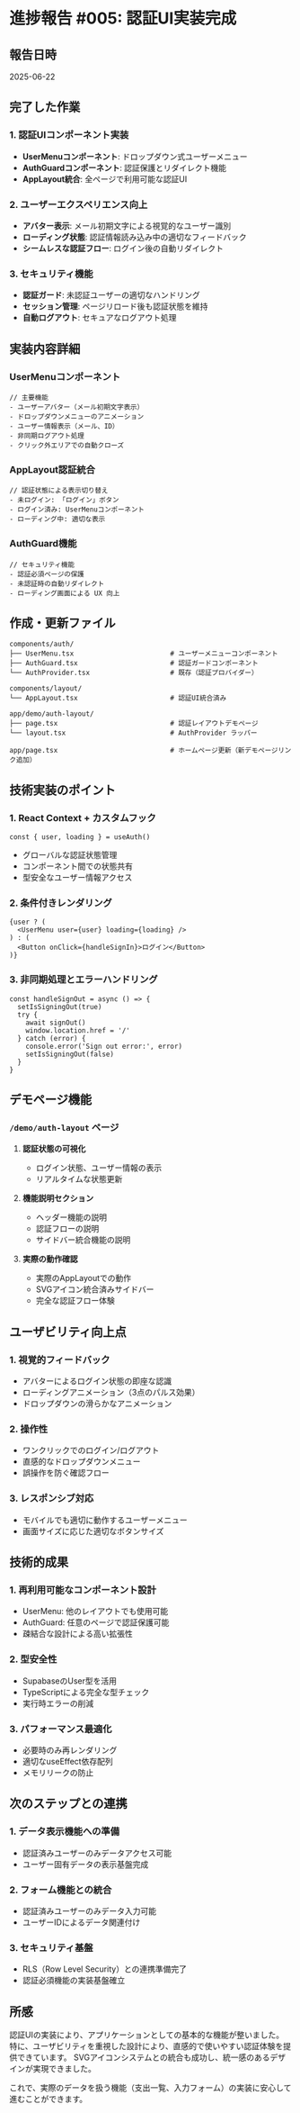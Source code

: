 # 進捗報告 #005: 認証UI実装完成

## 報告日時
2025-06-22

## 完了した作業

### 1. 認証UIコンポーネント実装
- **UserMenuコンポーネント**: ドロップダウン式ユーザーメニュー
- **AuthGuardコンポーネント**: 認証保護とリダイレクト機能
- **AppLayout統合**: 全ページで利用可能な認証UI

### 2. ユーザーエクスペリエンス向上
- **アバター表示**: メール初期文字による視覚的なユーザー識別
- **ローディング状態**: 認証情報読み込み中の適切なフィードバック
- **シームレスな認証フロー**: ログイン後の自動リダイレクト

### 3. セキュリティ機能
- **認証ガード**: 未認証ユーザーの適切なハンドリング
- **セッション管理**: ページリロード後も認証状態を維持
- **自動ログアウト**: セキュアなログアウト処理

## 実装内容詳細

### UserMenuコンポーネント
```tsx
// 主要機能
- ユーザーアバター（メール初期文字表示）
- ドロップダウンメニューのアニメーション
- ユーザー情報表示（メール、ID）
- 非同期ログアウト処理
- クリック外エリアでの自動クローズ
```

### AppLayout認証統合
```tsx
// 認証状態による表示切り替え
- 未ログイン: 「ログイン」ボタン
- ログイン済み: UserMenuコンポーネント
- ローディング中: 適切な表示
```

### AuthGuard機能
```tsx
// セキュリティ機能
- 認証必須ページの保護
- 未認証時の自動リダイレクト
- ローディング画面による UX 向上
```

## 作成・更新ファイル

```
components/auth/
├── UserMenu.tsx                        # ユーザーメニューコンポーネント
├── AuthGuard.tsx                       # 認証ガードコンポーネント
└── AuthProvider.tsx                    # 既存（認証プロバイダー）

components/layout/
└── AppLayout.tsx                       # 認証UI統合済み

app/demo/auth-layout/
├── page.tsx                            # 認証レイアウトデモページ
└── layout.tsx                          # AuthProvider ラッパー

app/page.tsx                            # ホームページ更新（新デモページリンク追加）
```

## 技術実装のポイント

### 1. React Context + カスタムフック
```tsx
const { user, loading } = useAuth()
```
- グローバルな認証状態管理
- コンポーネント間での状態共有
- 型安全なユーザー情報アクセス

### 2. 条件付きレンダリング
```tsx
{user ? (
  <UserMenu user={user} loading={loading} />
) : (
  <Button onClick={handleSignIn}>ログイン</Button>
)}
```

### 3. 非同期処理とエラーハンドリング
```tsx
const handleSignOut = async () => {
  setIsSigningOut(true)
  try {
    await signOut()
    window.location.href = '/'
  } catch (error) {
    console.error('Sign out error:', error)
    setIsSigningOut(false)
  }
}
```

## デモページ機能

### `/demo/auth-layout` ページ
1. **認証状態の可視化**
   - ログイン状態、ユーザー情報の表示
   - リアルタイムな状態更新

2. **機能説明セクション**
   - ヘッダー機能の説明
   - 認証フローの説明
   - サイドバー統合機能の説明

3. **実際の動作確認**
   - 実際のAppLayoutでの動作
   - SVGアイコン統合済みサイドバー
   - 完全な認証フロー体験

## ユーザビリティ向上点

### 1. 視覚的フィードバック
- アバターによるログイン状態の即座な認識
- ローディングアニメーション（3点のパルス効果）
- ドロップダウンの滑らかなアニメーション

### 2. 操作性
- ワンクリックでのログイン/ログアウト
- 直感的なドロップダウンメニュー
- 誤操作を防ぐ確認フロー

### 3. レスポンシブ対応
- モバイルでも適切に動作するユーザーメニュー
- 画面サイズに応じた適切なボタンサイズ

## 技術的成果

### 1. 再利用可能なコンポーネント設計
- UserMenu: 他のレイアウトでも使用可能
- AuthGuard: 任意のページで認証保護可能
- 疎結合な設計による高い拡張性

### 2. 型安全性
- SupabaseのUser型を活用
- TypeScriptによる完全な型チェック
- 実行時エラーの削減

### 3. パフォーマンス最適化
- 必要時のみ再レンダリング
- 適切なuseEffect依存配列
- メモリリークの防止

## 次のステップとの連携

### 1. データ表示機能への準備
- 認証済みユーザーのみデータアクセス可能
- ユーザー固有データの表示基盤完成

### 2. フォーム機能との統合
- 認証済みユーザーのみデータ入力可能
- ユーザーIDによるデータ関連付け

### 3. セキュリティ基盤
- RLS（Row Level Security）との連携準備完了
- 認証必須機能の実装基盤確立

## 所感
認証UIの実装により、アプリケーションとしての基本的な機能が整いました。
特に、ユーザビリティを重視した設計により、直感的で使いやすい認証体験を提供できています。
SVGアイコンシステムとの統合も成功し、統一感のあるデザインが実現できました。

これで、実際のデータを扱う機能（支出一覧、入力フォーム）の実装に安心して進むことができます。